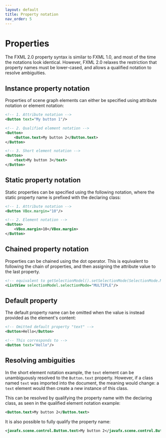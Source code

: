 ```yaml
---
layout: default
title: Property notation
nav_order: 5
---
```


# Properties
The FXML 2.0 property syntax is similar to FXML 1.0, and most of the time the notations look identical. However, FXML 2.0 relaxes the restriction that property names must be lower-cased, and allows a qualified notation to resolve ambiguities.

## Instance property notation
Properties of scene graph elements can either be specified using attribute notation or element notation:
```xml
<!-- 1. Attribute notation -->
<Button text="My button 1"/>

<!-- 2. Qualified element notation -->
<Button>
    <Button.text>My button 2</Button.text>
</Button>

<!-- 3. Short element notation -->
<Button>
    <text>My button 3</text>
</Button>
```

## Static property notation
Static properties can be specified using the following notation, where the static property name is prefixed with the declaring class:
```xml
<!-- 1. Attribute notation -->
<Button VBox.margin="10"/>

<!-- 2. Element notation -->
<Button>
    <VBox.margin>10</VBox.margin>
</Button>
```

## Chained property notation
Properties can be chained using the dot operator. This is equivalent to following the chain of properties, and then assigning the attribute value to the last property.

```xml
<!-- equivalent to getSelectionModel().setSelectionMode(SelectionMode.MULTIPLE) -->
<ListView selectionModel.selectionMode="MULTIPLE"/>
```

## Default property
The default property name can be omitted when the value is instead provided as the element's content:
```xml
<!-- Omitted default property "text" -->
<Button>Hello</Button>

<!-- This corresponds to -->
<Button text="Hello"/>
```

## Resolving ambiguities
In the short element notation example, the `text` element can be unambiguously resolved to the `Button.text` property. 
However, if a class named `text` was imported into the document, the meaning would change: a `text` element would then create a new instance of this class.

This can be resolved by qualifying the property name with the declaring class, as seen in the qualified element notation example:
```xml
<Button.text>My button 2</Button.text>
```

It is also possible to fully qualify the property name:
```xml
<javafx.scene.control.Button.text>My button 2</javafx.scene.control.Button.text>
```